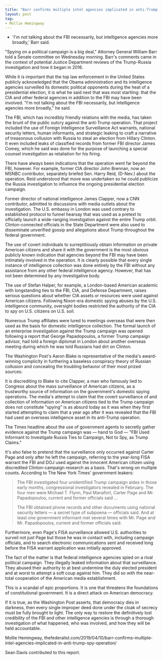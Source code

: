 ```yaml
---
title: "Barr confirms multiple intel agencies implicated in anti-Trump spy operation"
layout: post
tag:
- Mollie Hemingway
---
```


- 'I'm not talking about the FBI necessarily, but intelligence agencies more broadly,' Barr said.

"Spying on a political campaign is a big deal," Attorney General William Barr told a Senate committee on Wednesday morning. Barr's comments came in the context of potential Justice Department reviews of the Trump-Russia investigation and how it began in 2016.

While it is important that the top law enforcement in the United States publicly acknowledged that the Obama administration and its intelligence agencies surveilled its domestic political opponents during the heat of a presidential election, it is what he said next that was most startling: that the CIA and other federal agencies in addition to the FBI may have been involved. "I'm not talking about the FBI necessarily, but intelligence agencies more broadly," he said.

The FBI, which has incredibly friendly relations with the media, has taken the brunt of the public outcry against the anti-Trump operation. That project included the use of Foreign Intelligence Surveillance Act warrants, national security letters, human informants, and strategic leaking to craft a narrative of treasonous collusion with Russia to steal an election from Hillary Clinton. It even included leaks of classified records from former FBI director James Comey, which he said was done for the purpose of launching a special counsel investigation as retaliation for his firing.

There have always been indications that the operation went far beyond the FBI, however. For example, former CIA director John Brennan, now an MSNBC contributor, separately briefed Sen. Harry Reid, (D-Nev.) about the operation. Reid understood that move was undertaken so he could publicize the Russia investigation to influence the ongoing presidential election campaign.

Former director of national intelligence James Clapper, now a CNN contributor, admitted to discussions with media outlets about the investigation. The U.S. embassy in London was used contrary to established protocol to funnel hearsay that was used as a pretext to officially launch a wide-ranging investigation against the entire Trump orbit. Clinton-connected officials in the State Department were also used to disseminate unverified gossip and allegations about Trump throughout the federal government.

The use of covert individuals to surreptitiously obtain information on private American citizens and share it with the government is the most obvious publicly known indication that agencies beyond the FBI may have been intimately involved in the operation. It is clearly possible that every single instance of intelligence collection was done entirely by the FBI without any assistance from any other federal intelligence agency. However, that has not been determined by any investigative body.

The use of Stefan Halper, for example, a London-based American academic with longstanding ties to the FBI, CIA, and Defense Department, raises serious questions about whether CIA assets or resources were used against American citizens. Following Nixon-era domestic spying abuses by the U.S. intelligence community, oversight bodies restricted the authority of the CIA to spy on U.S. citizens on U.S. soil.

Numerous Trump affiliates were lured to meetings overseas that were then used as the basis for domestic intelligence collection. The formal launch of an enterprise investigation against the Trump campaign was opened following a report that George Papadopoulos, a former Trump campaign advisor, had told a foreign diplomat in London about another overseas meeting during which he was told Russians had dirt on Clinton.

The Washington Post's Aaron Blake is representative of the media's award-winning complicity in furthering a baseless conspiracy theory of Russian collusion and concealing the troubling behavior of their most prized sources:

It is discrediting to Blake to cite Clapper, a man who famously lied to Congress about the mass surveillance of American citizens, as a trustworthy source of information on the government's domestic spying operations. The media's attempt to claim that the covert surveillance of and collection of information on American citizens tied to the Trump campaign does not constitute "spying" is as absurd today as it was when they first started attempting to claim that a year ago after it was revealed that the FBI had used an overseas intelligence asset in its anti-Trump operation.

The Times headline about the use of government agents to secretly gather evidence against the Trump campaign was — hand to God — "FBI Used Informant to Investigate Russia Ties to Campaign, Not to Spy, as Trump Claims."

It's also false to pretend that the surveillance only occurred against Carter Page and only after he left the campaign, referring to the year-long FISA warrant the FBI and DOJ used against the innocent American citizen using discredited Clinton-campaign research as a basis. That's wrong on multiple counts. According to The New York Times' government leakers:

> The FBI investigated four unidentified Trump campaign aides in those early months, congressional investigators revealed in February. The four men were Michael T. Flynn, Paul Manafort, Carter Page and Mr. Papadopoulos, current and former officials said …
>
> The FBI obtained phone records and other documents using national security letters — a secret type of subpoena — officials said. And at least one government informant met several times with Mr. Page and Mr. Papadopoulos, current and former officials said.

Furthermore, even Page's FISA surveillance allowed U.S. authorities to surveil not just Page but those he was in contact with, including campaign officials, and to search electronic communications sent and received long before the FISA warrant application was initially approved.

The fact of the matter is that federal intelligence agencies spied on a rival political campaign. They illegally leaked information about that surveillance. They abused their authority to at best undermine the duly elected president and at worst to attempt a soft coup against him. They did so with the near-total cooperation of the American media establishment.

This is a scandal of epic proportions. It is one that threatens the foundations of constitutional government. It is a direct attack on American democracy.

If it is true, as the Washington Post asserts, that democracy dies in darkness, then every single improper deed done under the cloak of secrecy must be fully brought to light. The only way to restore the definitively lost credibility of the FBI and other intelligence agencies is through a thorough investigation of what happened, who was involved, and how they will be held accountable.

Mollie Hemingway, thefederalist.com/2019/04/10/barr-confirms-multiple-intel-agencies-implicated-in-anti-trump-spy-operation/

Sean Davis contributed to this report.
